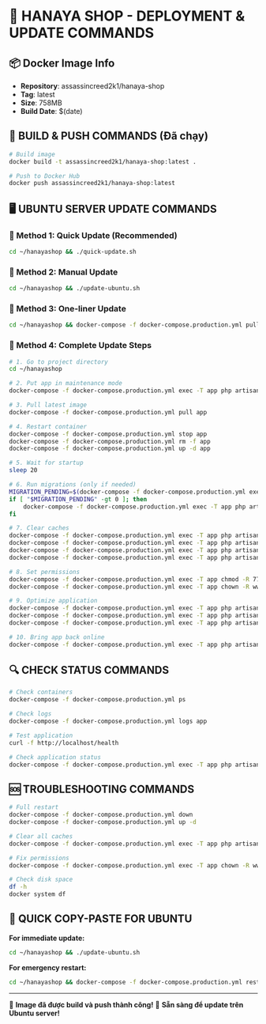 # 🚀 HANAYA SHOP - DEPLOYMENT & UPDATE COMMANDS

## 📦 Docker Image Info
- **Repository**: assassincreed2k1/hanaya-shop
- **Tag**: latest  
- **Size**: 758MB
- **Build Date**: $(date)

## 🔄 BUILD & PUSH COMMANDS (Đã chạy)

```bash
# Build image
docker build -t assassincreed2k1/hanaya-shop:latest .

# Push to Docker Hub
docker push assassincreed2k1/hanaya-shop:latest
```

## 🖥️ UBUNTU SERVER UPDATE COMMANDS

### 🎯 Method 1: Quick Update (Recommended)
```bash
cd ~/hanayashop && ./quick-update.sh
```

### 🎯 Method 2: Manual Update  
```bash
cd ~/hanayashop && ./update-ubuntu.sh
```

### 🎯 Method 3: One-liner Update
```bash
cd ~/hanayashop && docker-compose -f docker-compose.production.yml pull app && docker-compose -f docker-compose.production.yml up -d app
```

### 🎯 Method 4: Complete Update Steps
```bash
# 1. Go to project directory
cd ~/hanayashop

# 2. Put app in maintenance mode
docker-compose -f docker-compose.production.yml exec -T app php artisan down

# 3. Pull latest image
docker-compose -f docker-compose.production.yml pull app

# 4. Restart container
docker-compose -f docker-compose.production.yml stop app
docker-compose -f docker-compose.production.yml rm -f app  
docker-compose -f docker-compose.production.yml up -d app

# 5. Wait for startup
sleep 20

# 6. Run migrations (only if needed)
MIGRATION_PENDING=$(docker-compose -f docker-compose.production.yml exec -T app php artisan migrate:status | grep -c "No")
if [ "$MIGRATION_PENDING" -gt 0 ]; then
    docker-compose -f docker-compose.production.yml exec -T app php artisan migrate --force
fi

# 7. Clear caches
docker-compose -f docker-compose.production.yml exec -T app php artisan config:clear
docker-compose -f docker-compose.production.yml exec -T app php artisan route:clear
docker-compose -f docker-compose.production.yml exec -T app php artisan view:clear
docker-compose -f docker-compose.production.yml exec -T app php artisan cache:clear

# 8. Set permissions
docker-compose -f docker-compose.production.yml exec -T app chmod -R 775 storage bootstrap/cache
docker-compose -f docker-compose.production.yml exec -T app chown -R www-data:www-data storage bootstrap/cache

# 9. Optimize application
docker-compose -f docker-compose.production.yml exec -T app php artisan config:cache
docker-compose -f docker-compose.production.yml exec -T app php artisan route:cache
docker-compose -f docker-compose.production.yml exec -T app php artisan view:cache

# 10. Bring app back online
docker-compose -f docker-compose.production.yml exec -T app php artisan up
```

## 🔍 CHECK STATUS COMMANDS

```bash
# Check containers
docker-compose -f docker-compose.production.yml ps

# Check logs  
docker-compose -f docker-compose.production.yml logs app

# Test application
curl -f http://localhost/health

# Check application status
docker-compose -f docker-compose.production.yml exec -T app php artisan --version
```

## 🆘 TROUBLESHOOTING COMMANDS

```bash
# Full restart
docker-compose -f docker-compose.production.yml down
docker-compose -f docker-compose.production.yml up -d

# Clear all caches
docker-compose -f docker-compose.production.yml exec -T app php artisan optimize:clear

# Fix permissions
docker-compose -f docker-compose.production.yml exec -T app chown -R www-data:www-data /var/www/html

# Check disk space
df -h
docker system df
```

## 🎊 QUICK COPY-PASTE FOR UBUNTU

**For immediate update:**
```bash
cd ~/hanayashop && ./update-ubuntu.sh
```

**For emergency restart:**
```bash
cd ~/hanayashop && docker-compose -f docker-compose.production.yml restart app
```

---

🎉 **Image đã được build và push thành công!**
🚀 **Sẵn sàng để update trên Ubuntu server!**
